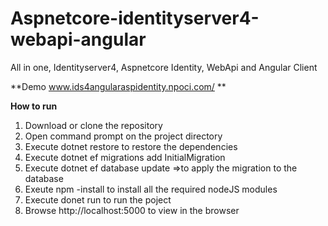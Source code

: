 # Aspnetcore-identityserver4-webapi-angular
All in one, Identityserver4, Aspnetcore Identity, WebApi and Angular Client

**Demo  www.ids4angularaspidentity.npoci.com/ **

**How to run**
1. Download or clone the repository
2. Open command prompt on the project directory
3. Execute dotnet restore to restore the dependencies
4. Execute dotnet ef migrations add InitialMigration
5. Execute dotnet ef database update =>to apply the migration to the database
6. Exeute npm -install to install all the required nodeJS modules
7. Execute donet run to run the poject
8. Browse http://localhost:5000 to view in the browser
